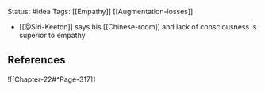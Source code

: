 Status: #idea
Tags: [[Empathy]] [[Augmentation-losses]]

* [[@Siri-Keeton]] says his [[Chinese-room]] and lack of consciousness is superior to empathy

## References

![[Chapter-22#^Page-317]]